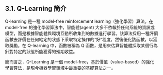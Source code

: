 ## 3.1. Q-Learning 簡介

Q-learning 是一種 model-free reinforcement learning（強化學習）算法。在 model-free 的強化學習算法中，智能體(agent) 大多不依賴於任何系統的資訊或模型，而是根據智能體與環境互動所收集到的數據進行學習。該算法採用一種評價函數去評價在任何給定的狀態下采取特定操作的“好”程度，然後優化該函數，以獲取獎勵。在 Q-learning 中，函數被稱為 Q 函數，是用來估算智能體採取某個行為針對特定的狀態所能獲得的預期收益。

簡而言之，Q-Learning 是一個 model-free，基於價值（value-based）的強化學習算法，是現今機器學習領域中最重要的基礎算法之一。